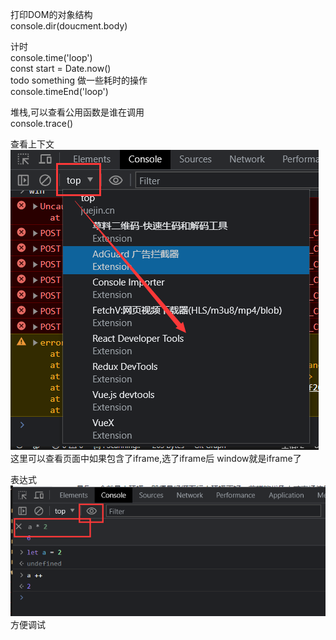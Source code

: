 打印DOM的对象结构  
console.dir(doucment.body)  

计时  
console.time('loop')  
const start = Date.now()  
todo something 做一些耗时的操作  
console.timeEnd('loop')  

堆栈,可以查看公用函数是谁在调用  
console.trace()  

查看上下文
![Alt text](image.png)  
这里可以查看页面中如果包含了iframe,选了iframe后 window就是iframe了  

表达式  
![Alt text](image-2.png)  
方便调试  



